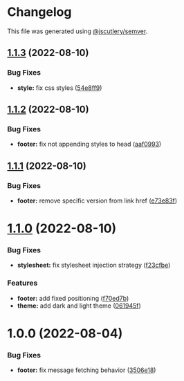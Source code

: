 # Changelog

This file was generated using [@jscutlery/semver](https://github.com/jscutlery/semver).

## [1.1.3](https://github.com/agencyenterprise/universal/compare/v1.1.2...v1.1.3) (2022-08-10)


### Bug Fixes

* **style:** fix css styles ([54e8ff9](https://github.com/agencyenterprise/universal/commit/54e8ff9c5fcb7b6f90afbd0f4351d11db852fac2))



## [1.1.2](https://github.com/agencyenterprise/universal/compare/v1.1.1...v1.1.2) (2022-08-10)


### Bug Fixes

* **footer:** fix not appending styles to head ([aaf0993](https://github.com/agencyenterprise/universal/commit/aaf0993e6423b47499fa4ed68eb3a96bf1214b83))



## [1.1.1](https://github.com/agencyenterprise/universal/compare/v1.1.0...v1.1.1) (2022-08-10)


### Bug Fixes

* **footer:** remove specific version from link href ([e73e83f](https://github.com/agencyenterprise/universal/commit/e73e83f4a6e80b76227a22cac05f5c1b55bf6138))



# [1.1.0](https://github.com/agencyenterprise/universal/compare/v1.0.0...v1.1.0) (2022-08-10)


### Bug Fixes

* **stylesheet:** fix stylesheet injection strategy ([f23cfbe](https://github.com/agencyenterprise/universal/commit/f23cfbeb9d9cdd7f4206f33a796c72e38ce1f325))


### Features

* **footer:** add fixed positioning ([f70ed7b](https://github.com/agencyenterprise/universal/commit/f70ed7be8c04b76622ce1f2d6dbefc48212f4287))
* **theme:** add dark and light theme ([061945f](https://github.com/agencyenterprise/universal/commit/061945f795f58d96aaa60d84a88ec16cd83d44a9))



# 1.0.0 (2022-08-04)


### Bug Fixes

* **footer:** fix message fetching behavior ([3506e18](https://github.com/agencyenterprise/universal/commit/3506e181d099be44049fe714825ef2b9e49069db))
